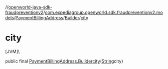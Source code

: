 //[openworld-java-sdk-fraudpreventionv2](../../../../index.md)/[com.expediagroup.openworld.sdk.fraudpreventionv2.models](../../index.md)/[PaymentBillingAddress](../index.md)/[Builder](index.md)/[city](city.md)

# city

[JVM]\

public final [PaymentBillingAddress.Builder](index.md)[city](city.md)([String](https://docs.oracle.com/javase/8/docs/api/java/lang/String.html)city)
